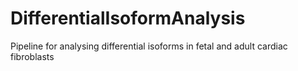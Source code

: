 # DifferentialIsoformAnalysis
Pipeline for analysing differential isoforms in fetal and adult cardiac fibroblasts
